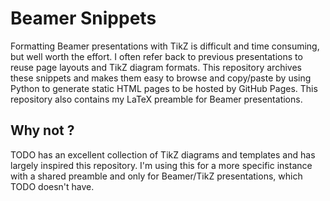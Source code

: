 # Beamer Snippets

Formatting Beamer presentations with TikZ is difficult and time consuming,
but well worth the effort.
I often refer back to previous presentations to reuse page layouts
and TikZ diagram formats.
This repository archives these snippets and makes them easy to
browse and copy/paste by using Python to generate static HTML pages
to be hosted by GitHub Pages.
This repository also contains my LaTeX preamble for Beamer presentations.

## Why not <other LaTeX examples site>?
TODO has an excellent collection of TikZ diagrams and templates
and has largely inspired this repository.
I'm using this for a more specific instance with a shared
preamble and only for Beamer/TikZ presentations,
which TODO doesn't have.
